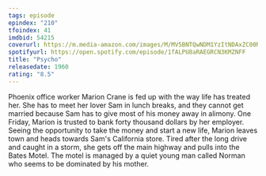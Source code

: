```yaml
---
tags: episode
epindex: "210"
tfoindex: 41
imdbid: 54215
coverurl: https://m.media-amazon.com/images/M/MV5BNTQwNDM1YzItNDAxZC00NWY2LTk0M2UtNDIwNWI5OGUyNWUxXkEyXkFqcGdeQXVyNzkwMjQ5NzM@._V1_SX202_CR0,0,202,300_.jpg
spotifyurl: https://open.spotify.com/episode/1fALPU8aRAEGRCN3KMZNFF
title: "Psycho"
releasedate: 1960
rating: "8.5"
---
```


Phoenix office worker Marion Crane is fed up with the way life has treated her. She has to meet her lover Sam in lunch breaks, and they cannot get married because Sam has to give most of his money away in alimony. One Friday, Marion is trusted to bank forty thousand dollars by her employer. Seeing the opportunity to take the money and start a new life, Marion leaves town and heads towards Sam's California store. Tired after the long drive and caught in a storm, she gets off the main highway and pulls into the Bates Motel. The motel is managed by a quiet young man called Norman who seems to be dominated by his mother.